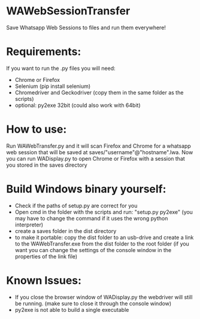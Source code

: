 # WAWebSessionTransfer
Save Whatsapp Web Sessions to files and run them everywhere! 

# Requirements:
If you want to run the .py files you will need:
- Chrome or Firefox
- Selenium (pip install selenium)
- Chromedriver and Geckodriver (copy them in the same folder as the scripts)
- optional: py2exe 32bit (could also work with 64bit)

# How to use:
Run WAWebTransfer.py and it will scan Firefox and Chrome for a whatsapp web session that will be saved at saves/"username"@"hostname".lwa.
Now you can run WADisplay.py to open Chrome or Firefox with a session that you stored in the saves directory

# Build Windows binary yourself:
- Check if the paths of setup.py are correct for you
- Open cmd in the folder with the scripts and run: "setup.py py2exe" (you may have to change the command if it uses the wrong python interpreter)
- create a saves folder in the dist directory
- to make it portable: copy the dist folder to an usb-drive and create a link to the WAWebTransfer.exe from the dist folder to the root folder (if you want you can change the settings of the console window in the properties of the link file)

# Known Issues:
- If you close the browser window of WADisplay.py the webdriver will still be running. (make sure to close it through the console window)
- py2exe is not able to build a single executable
